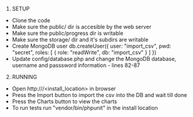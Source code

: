 1. SETUP
  - Clone the code
  - Make sure the public/ dir is accesible by the web server
  - Make sure the public/progress dir is writable
  - Make sure the storage/ dir and it's subdirs are writable
  - Create MongoDB user
      db.createUser({
        user: "import_csv",
        pwd: "secret",
        roles: [
          { role: "readWrite", db: "import_csv" }
        ]
      })
  - Update config/database.php and change the MongoDB database, username and passsword information - lines 82-87

2. RUNNING
  - Open http://<server>/<install_location> in browser
  - Press the Import button to import the csv into the DB and wait till done
  - Press the Charts button to view the charts
  - To run tests run "vendor/bin/phpunit" in the install location